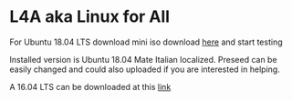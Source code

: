 # L4A aka Linux for All

For Ubuntu 18.04 LTS download mini iso download [here](http://mirror.opengenova.org/RigeneraDigitale/18.04/) and start testing

Installed version is Ubuntu 18.04 Mate Italian localized. Preseed can be easily changed and could also uploaded if you are interested in helping.  

A 16.04 LTS can be downloaded at this [link](http://mirror.opengenova.org/RigeneraDigitale/16.04/)
